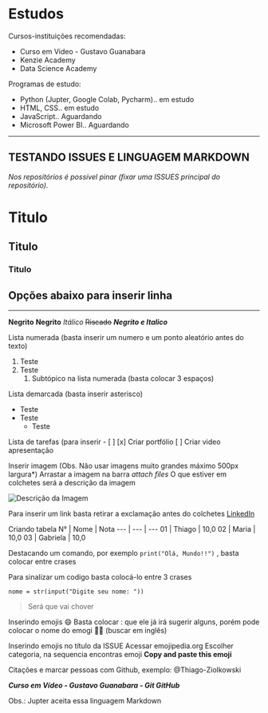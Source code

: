 # Estudos

Cursos-instituições recomendadas:
  - Curso em Video - Gustavo Guanabara
  - Kenzie Academy
  - Data Science Academy

Programas de estudo:
   - Python (Jupter, Google Colab, Pycharm).. em estudo
   - HTML, CSS.. em estudo
   - JavaScript.. Aguardando
   - Microsoft Power BI.. Aguardando




---
## TESTANDO ISSUES E LINGUAGEM MARKDOWN

*Nos repositórios é possível pinar (fixar uma ISSUES principal do repositório).*

# Titulo         
## Titulo          
### Titulo

Opções abaixo para inserir linha
---
*** 

**Negrito**
__Negrito__
*Itálico*
~~Riscado~~
__*Negrito e Italico*__

Lista numerada (basta inserir um numero e um ponto aleatório antes do texto)
1. Teste
2. Teste
   1. Subtópico na lista numerada (basta colocar 3 espaços)

Lista demarcada (basta inserir asterisco)
* Teste
* Teste
   * Teste

Lista de tarefas (para inserir - [ ] 
[x] Criar portfólio
[ ] Criar video apresentação

Inserir imagem (Obs. Não usar imagens muito grandes máximo 500px largura*)
Arrastar a imagem na barra *attach files*
O que estiver em colchetes será a descrição da imagem 

![Descrição da Imagem](https://user-images.githubusercontent.com/80460444/118343463-98e90400-b4ff-11eb-92f5-0a9d197437b4.jpg)

Para inserir um link basta retirar a exclamação antes do colchetes
[LinkedIn](https://www.linkedin.com/in/thiago-ziolkowski-08978225/) 

Criando tabela
N° | Nome | Nota
--- | --- | ---
01 | Thiago | 10,0
02 | Maria | 10,0
03 | Gabriela | 10,0

Destacando um comando, por exemplo `print("Olá, Mundo!!")` , basta colocar entre crases

Para sinalizar um codigo basta colocá-lo entre 3 crases 
```
nome = str(input("Digite seu nome: "))
```

> Será que vai chover
> 

Inserindo emojis 😄
Basta colocar : que ele já irá sugerir alguns, porém pode colocar o nome do emogi  ✋🏻 (buscar em inglês)

Inserindo emojis no título da ISSUE
Acessar emojipedia.org
Escolher categoria, na sequencia encontras emoji     **Copy and paste this emoji**


Citações e marcar pessoas com Github, exemplo:   @Thiago-Ziolkowski  


__*Curso em Vídeo - Gustavo Guanabara - Git GitHub*__


Obs.: Jupter aceita essa linguagem Markdown
